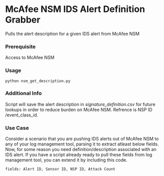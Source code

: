 # McAfee NSM IDS Alert Definition Grabber
Pulls the alert description for a given IDS alert from McAfee NSM  

### Prerequisite
Access to McAfee NSM

### Usage
```
python nsm_get_description.py
```

### Additional Info
Script will save the alert description in *signature_definition.csv* for future lookups in order to reduce burden on McAfee NSM. Refrence is NSP ID /event_class_id.

### Use Case
Consider a scenario that you are pushing IDS alerts out of McAfee NSM to any of your log management tool, parsing it to extract atleast below fields. Now, for some reason you need definition/description associated with an IDS alert. If you have a script already ready to pull these fields from log management tool, you can extend it by including this code.
```
fields: Alert ID, Sensor ID, NSP ID, Attack Count
```